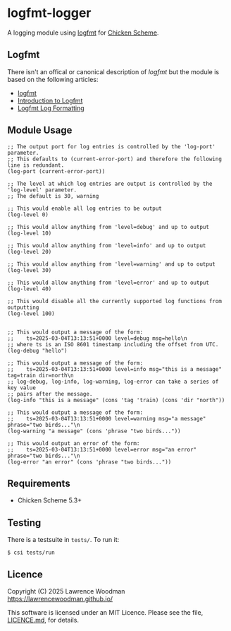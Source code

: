 logfmt-logger
=============
A logging module using [logfmt](https://brandur.org/logfmt) for [Chicken Scheme](https://call-cc.org/).


Logfmt
-------
There isn't an offical or canonical description of _logfmt_ but the module is based on the following articles:
* [logfmt](https://brandur.org/logfmt)
* [Introduction to Logfmt](https://betterstack.com/community/guides/logging/logfmt/)
* [Logfmt Log Formatting](https://docs.appsignal.com/logging/formatting/logfmt.html)


Module Usage
------------

```
;; The output port for log entries is controlled by the 'log-port' parameter.
;; This defaults to (current-error-port) and therefore the following line is redundant.
(log-port (current-error-port))

;; The level at which log entries are output is controlled by the 'log-level' parameter.
;; The default is 30, warning

;; This would enable all log entries to be output
(log-level 0)

;; This would allow anything from 'level=debug' and up to output
(log-level 10)

;; This would allow anything from 'level=info' and up to output
(log-level 20)

;; This would allow anything from 'level=warning' and up to output
(log-level 30)

;; This would allow anything from 'level=error' and up to output
(log-level 40)

;; This would disable all the currently supported log functions from outputting
(log-level 100)


;; This would output a message of the form:
;;    ts=2025-03-04T13:13:51+0000 level=debug msg=hello\n
;; where ts is an ISO 8601 timestamp including the offset from UTC.
(log-debug "hello")

;; This would output a message of the form:
;;    ts=2025-03-04T13:13:51+0000 level=info msg="this is a message" tag=train dir=north\n
;; log-debug, log-info, log-warning, log-error can take a series of key value
;; pairs after the message.
(log-info "this is a message" (cons 'tag 'train) (cons 'dir "north"))

;; This would output a message of the form:
;;    ts=2025-03-04T13:13:51+0000 level=warning msg="a message" phrase="two birds..."\n
(log-warning "a message" (cons 'phrase "two birds..."))

;; This would output an error of the form:
;;    ts=2025-03-04T13:13:51+0000 level=error msg="an error" phrase="two birds..."\n
(log-error "an error" (cons 'phrase "two birds..."))
```



Requirements
------------
* Chicken Scheme 5.3+


Testing
-------
There is a testsuite in `tests/`.  To run it:

    $ csi tests/run


Licence
-------
Copyright (C) 2025 Lawrence Woodman <https://lawrencewoodman.github.io/>

This software is licensed under an MIT Licence.  Please see the file, [LICENCE.md](https://github.com/lawrencewoodman/logfmt-logger-egg/blob/master/LICENCE.md), for details.

